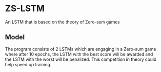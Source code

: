 # ZS-LSTM
An LSTM that is based on the theory of Zero-sum games
## Model
The program consists of 2 LSTMs which are engaging in a Zero-sum game where after 10 epochs, the LSTM with the best score will be awarded and the LSTM with the worst will be penalized. This competition in theory could help speed up training.
